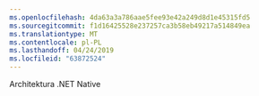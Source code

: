 ```yaml
---
ms.openlocfilehash: 4da63a3a786aae5fee93e42a249d8d1e45315fd5
ms.sourcegitcommit: f1d16425528e237257ca3b58eb49217a514849ea
ms.translationtype: MT
ms.contentlocale: pl-PL
ms.lasthandoff: 04/24/2019
ms.locfileid: "63872524"
---
```

Architektura .NET Native